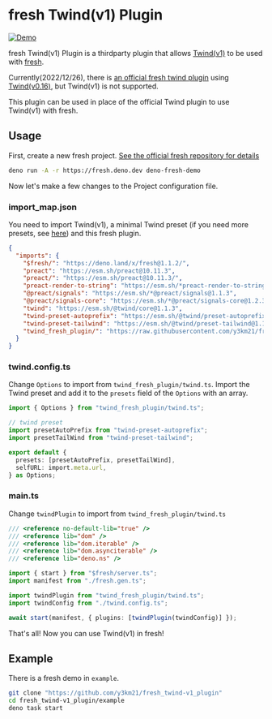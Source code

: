 # fresh Twind(v1) Plugin

[![Demo](https://img.shields.io/badge/Demo-Online-success.svg?style=for-the-badge&logo=deno)](https://y3km21-fresh-demo-twindv1.deno.dev/)

fresh Twind(v1) Plugin is a thirdparty plugin that allows [Twind(v1)](https://github.com/tw-in-js/twind) to be used with [fresh](https://github.com/denoland/fresh).

Currently(2022/12/26), there is [an official fresh twind plugin](https://github.com/denoland/fresh/tree/main/plugins) using [Twind(v0.16)](https://github.com/tw-in-js/twind/tree/v0.16), but Twind(v1) is not supported.

This plugin can be used in place of the official Twind plugin to use Twind(v1) with fresh.

## Usage

First, create a new fresh project.
[See the official fresh repository for details](https://github.com/denoland/fresh)

```sh
deno run -A -r https://fresh.deno.dev deno-fresh-demo
```

Now let's make a few changes to the Project configuration file.

### import_map.json

You need to import Twind(v1), a minimal Twind preset (if you need more presets, see [here](https://twind.style/presets)) and this fresh plugin.

```json
{
  "imports": {
    "$fresh/": "https://deno.land/x/fresh@1.1.2/",
    "preact": "https://esm.sh/preact@10.11.3",
    "preact/": "https://esm.sh/preact@10.11.3/",
    "preact-render-to-string": "https://esm.sh/*preact-render-to-string@5.2.6",
    "@preact/signals": "https://esm.sh/*@preact/signals@1.1.3",
    "@preact/signals-core": "https://esm.sh/*@preact/signals-core@1.2.3",
    "twind": "https://esm.sh/@twind/core@1.1.3",
    "twind-preset-autoprefix": "https://esm.sh/@twind/preset-autoprefix@1.0.7",
    "twind-preset-tailwind": "https://esm.sh/@twind/preset-tailwind@1.1.4",
    "twind_fresh_plugin/": "https://raw.githubusercontent.com/y3km21/fresh-twindv1-plugin/main/"
  }
}
```

### twind.config.ts

Change `Options` to import from `twind_fresh_plugin/twind.ts`.
Import the Twind preset and add it to the `presets` field of the `Options` with an array.

```ts
import { Options } from "twind_fresh_plugin/twind.ts";

// twind preset
import presetAutoPrefix from "twind-preset-autoprefix";
import presetTailWind from "twind-preset-tailwind";

export default {
  presets: [presetAutoPrefix, presetTailWind],
  selfURL: import.meta.url,
} as Options;
```

### main.ts

Change `twindPlugin` to import from `twind_fresh_plugin/twind.ts`

```ts
/// <reference no-default-lib="true" />
/// <reference lib="dom" />
/// <reference lib="dom.iterable" />
/// <reference lib="dom.asynciterable" />
/// <reference lib="deno.ns" />

import { start } from "$fresh/server.ts";
import manifest from "./fresh.gen.ts";

import twindPlugin from "twind_fresh_plugin/twind.ts";
import twindConfig from "./twind.config.ts";

await start(manifest, { plugins: [twindPlugin(twindConfig)] });
```

That's all!
Now you can use Twind(v1) in fresh!

## Example

There is a fresh demo in `example`.

```sh
git clone "https://github.com/y3km21/fresh_twind-v1_plugin"
cd fresh_twind-v1_plugin/example
deno task start
```
